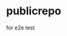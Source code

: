 # publicrepo
for e2e test








































































































































































































































































































































































































































































































































































































































































































































































































































































































































































































































































































































































































































































































































































































































































































































































































































































































































































































































































































































































































































































































































































































































































































































































































































































































































































































































































































































































































































































